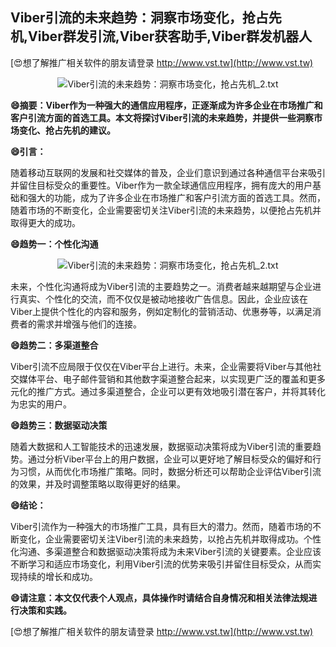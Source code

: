 ## **Viber引流的未来趋势：洞察市场变化，抢占先机,Viber群发引流,Viber获客助手,Viber群发机器人**

[😍想了解推广相关软件的朋友请登录 http://www.vst.tw](http://www.vst.tw)

 <center><img src="https://vst.tw/MP4/tuiguang/png/2.png" alt="Viber引流的未来趋势：洞察市场变化，抢占先机_2.txt"></center>

**😄摘要：Viber作为一种强大的通信应用程序，正逐渐成为许多企业在市场推广和客户引流方面的首选工具。本文将探讨Viber引流的未来趋势，并提供一些洞察市场变化、抢占先机的建议。**

**😄引言：**

随着移动互联网的发展和社交媒体的普及，企业们意识到通过各种通信平台来吸引并留住目标受众的重要性。Viber作为一款全球通信应用程序，拥有庞大的用户基础和强大的功能，成为了许多企业在市场推广和客户引流方面的首选工具。然而，随着市场的不断变化，企业需要密切关注Viber引流的未来趋势，以便抢占先机并取得更大的成功。

**😄趋势一：个性化沟通**

 <center><img src="https://vst.tw/MP4/tuiguang/png/4.png" alt="Viber引流的未来趋势：洞察市场变化，抢占先机_2.txt"></center>

未来，个性化沟通将成为Viber引流的主要趋势之一。消费者越来越期望与企业进行真实、个性化的交流，而不仅仅是被动地接收广告信息。因此，企业应该在Viber上提供个性化的内容和服务，例如定制化的营销活动、优惠券等，以满足消费者的需求并增强与他们的连接。

**😄趋势二：多渠道整合**

Viber引流不应局限于仅仅在Viber平台上进行。未来，企业需要将Viber与其他社交媒体平台、电子邮件营销和其他数字渠道整合起来，以实现更广泛的覆盖和更多元化的推广方式。通过多渠道整合，企业可以更有效地吸引潜在客户，并将其转化为忠实的用户。

**😄趋势三：数据驱动决策**

随着大数据和人工智能技术的迅速发展，数据驱动决策将成为Viber引流的重要趋势。通过分析Viber平台上的用户数据，企业可以更好地了解目标受众的偏好和行为习惯，从而优化市场推广策略。同时，数据分析还可以帮助企业评估Viber引流的效果，并及时调整策略以取得更好的结果。

**😄结论：**

Viber引流作为一种强大的市场推广工具，具有巨大的潜力。然而，随着市场的不断变化，企业需要密切关注Viber引流的未来趋势，以抢占先机并取得成功。个性化沟通、多渠道整合和数据驱动决策将成为未来Viber引流的关键要素。企业应该不断学习和适应市场变化，利用Viber引流的优势来吸引并留住目标受众，从而实现持续的增长和成功。

**😄请注意：本文仅代表个人观点，具体操作时请结合自身情况和相关法律法规进行决策和实践。**

[😍想了解推广相关软件的朋友请登录 http://www.vst.tw](http://www.vst.tw)




